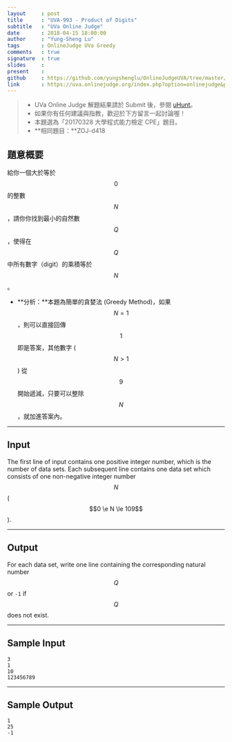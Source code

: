 ```yaml
---
layout     : post
title      : "UVA-993 - Product of Digits"
subtitle   : "UVa Online Judge"
date       : 2018-04-15 18:00:00
author     : "Yung-Sheng Lu"
tags       : OnlineJudge UVa Greedy
comments   : true
signature  : true
slides     : 
present    :
github     : https://github.com/yungshenglu/OnlineJudgeUVA/tree/master/UVA-993
link       : https://uva.onlinejudge.org/index.php?option=onlinejudge&page=show_problem&problem=934
---
```


> * UVa Online Judge 解題結果請於 Submit 後，參閱 [uHunt](https://uhunt.onlinejudge.org/)。
> * 如果你有任何建議與指教，歡迎於下方留言一起討論喔！
> * 本題選為「20170328 大學程式能力檢定 CPE」題目。
> * **相同題目：**ZOJ-d418

## 題意概要

給你一個大於等於 $$0$$ 的整數 $$N$$，請你你找到最小的自然數 $$Q$$ ，使得在 $$Q$$ 中所有數字（digit）的乘積等於 $$N$$。
* **分析：**本題為簡單的貪婪法 (Greedy Method)，如果 $$N = 1$$，則可以直接回傳 $$1$$ 即是答案，其他數字 ($$N > 1$$) 從 $$9$$ 開始遞減，只要可以整除 $$N$$ ，就加進答案內。

---
## Input

The first line of input contains one positive integer number, which is the number of data sets. Each subsequent line contains one data set which consists of one non-negative integer number $$N$$ ($$0 \e N \le 109$$).

---
## Output

For each data set, write one line containing the corresponding natural number $$Q$$ or `-1` if $$Q$$ does not exist.

---
## Sample Input

```
3
1
10
123456789
```

---
## Sample Output

```
1
25
-1
```